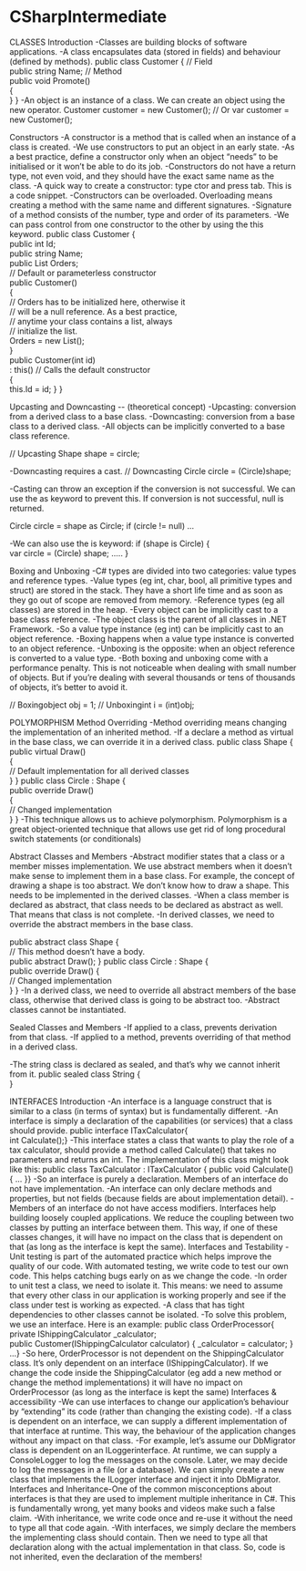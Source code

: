# CSharpIntermediate

CLASSES Introduction
-Classes are building blocks of software applications. 
-A class encapsulates data (stored in fields) and behaviour (defined by methods).
public class Customer 
{
// Field      
public string Name; 
// Method       
public void Promote()        
 {      
 }
}
-An object is an instance of a class. We can create an object using the new operator. 
Customer customer = new Customer();
// Or
var customer = new Customer();

Constructors
-A constructor is a method that is called when an instance of a class is created.
-We use constructors to put an object in an early state.
-As a best practice, define a constructor only when an object “needs” to be initialised or it won’t be able to do its job.
-Constructors do not have a return type, not even void, and they should have the exact same name as the class. 
-A quick way to create a constructor: type ctor and press tab. This is a code snippet.
-Constructors can be overloaded. Overloading means creating a method with the same name and different signatures. 
-Signature of a method consists of the number, type and order of its parameters.
-We can pass control from one constructor to the other by using the this keyword.
public class Customer 
{       
public int Id;       
public string Name;       
public List<Order> Orders;      
// Default or parameterless constructor       
public Customer()       
  {           
  // Orders has to be initialized here, otherwise it             
  // will be a null reference. As a best practice,             
  // anytime your class contains a list, always            
  // initialize the list.             
  Orders = new List<Order>();       
  }       
  public Customer(int id)          
  : this()  // Calls the default constructor     
  {            
  this.Id = id;
  }
}

Upcasting and Downcasting -- (theoretical concept)
-Upcasting: conversion from a derived class to a base class.
-Downcasting: conversion from a base class to a derived class.
-All objects can be implicitly converted to a base class reference. 

// Upcasting
Shape shape = circle; 

-Downcasting requires a cast.
// Downcasting
Circle circle = (Circle)shape;

-Casting can throw an exception if the conversion is not successful. We can use the as keyword to prevent this. 
If conversion is not successful, null is returned. 

Circle circle = shape as Circle;
if (circle != null) ...

-We can also use the is keyword:
if (shape is Circle)
{    
var circle = (Circle) shape;
.....
}

Boxing and Unboxing
-C# types are divided into two categories: value types and reference types.
-Value types (eg int, char, bool, all primitive types and struct) are stored in the stack. They have a short life time and as soon as they go out of scope are removed from memory.
-Reference types (eg all classes) are stored in the heap. 
-Every object can be implicitly cast to a base class reference. 
-The object class is the parent of all classes in .NET Framework.
-So a value type instance (eg int) can be implicitly cast to an object reference. 
-Boxing happens when a value type instance is converted to an object reference. 
-Unboxing is the opposite: when an object reference is converted to a value type.
-Both boxing and unboxing come with a performance penalty. This is not noticeable when dealing with small number of objects. 
But if you’re dealing with several thousands or tens of thousands of objects, it’s better to avoid it. 

// Boxingobject 
obj = 1; 
// Unboxingint 
i = (int)obj;

POLYMORPHISM
Method Overriding
-Method overriding means changing the implementation of an inherited method.
-If a declare a method as virtual in the base class, we can override it in a derived class.
public class Shape
{  
 public virtual Draw()    
  {        
   // Default implementation for all derived classes   
  }
}
public class Circle : Shape
{          
 public override Draw()    
 {         
 // Changed implementation    
 }
}
-This technique allows us to achieve polymorphism. 
Polymorphism is a great object-oriented technique that allows use get rid of long procedural switch statements (or conditionals)

Abstract Classes and Members
-Abstract modifier states that a class or a member misses implementation. We use abstract members when it doesn’t make sense to implement them in a base class. For example, the concept of drawing a shape is too abstract. We don’t know how to draw a shape. This needs to be implemented in the derived classes.
-When a class member is declared as abstract, that class needs to be declared as abstract as well. That means that class is not complete. 
-In derived classes, we need to override the abstract members in the base class.

public abstract class Shape
{         
// This method doesn’t have a body.     
public abstract Draw();
}
public class Circle : Shape
{          
 public override Draw()
 {      
 // Changed implementation    
 }
}
-In a derived class, we need to override all abstract members of the base class, otherwise that derived class is going to be abstract too.
-Abstract classes cannot be instantiated.

Sealed Classes and Members
-If applied to a class, prevents derivation from that class.
-If applied to a method, prevents overriding of that method in a derived class.

-The string class is declared as sealed, and that’s why we cannot inherit from it.
public sealed class String
 {     
 }

INTERFACES Introduction
-An interface is a language construct that is similar to a class (in terms of syntax) but is fundamentally different.
-An interface is simply a declaration of the capabilities (or services) that a class should provide. 
public interface ITaxCalculator{       
int Calculate();}
-This interface states a class that wants to play the role of a tax calculator, should provide a method called Calculate() that takes no parameters 
and returns an int. The implementation of this class might look like this:
public class TaxCalculator : ITaxCalculator {      public void Calculate() { ... }}
-So an interface is purely a declaration. Members of an interface do not have implementation. 
-An interface can only declare methods and properties, but not fields (because fields are about implementation detail).
-Members of an interface do not have access modifiers. 
Interfaces help building loosely coupled applications. We reduce the coupling between two classes by putting an interface between them. This way, if one of these classes changes, it will have no impact on the class that is dependent on that (as long as the interface is kept the same). Interfaces and Testability
-Unit testing is part of the automated practice which helps improve the quality of our code. With automated testing, we write code to test our own code. This helps catching bugs early on as we change the code. 
-In order to unit test a class, we need to isolate it. This means: we need to assume that every other class in our application is working properly and see if the class under test is working as expected.
-A class that has tight dependencies to other classes cannot be isolated. 
-To solve this problem, we use an interface. Here is an example:
public class OrderProcessor{  private IShippingCalculator _calculator;       
public Customer(IShippingCalculator calculator)       {        _calculator = calculator;       }       ...}
-So here, OrderProcessor is not dependent on the ShippingCalculator class. It’s only dependent on an interface (IShippingCalculator). 
If we change the code inside the ShippingCalculator (eg add a new method or change the method implementations) it will have no impact on OrderProcessor (as long as the interface is kept the same)
Interfaces & accessibility
-We can use interfaces to change our application’s behaviour by “extending” its code (rather than changing the existing code).
-If a class is dependent on an interface, we can supply a different implementation of that interface at runtime. This way, the behaviour of the application changes without any impact on that class. 
-For example, let’s assume our DbMigrator class is dependent on an ILoggerinterface. At runtime, we can supply a ConsoleLogger to log the messages on the console. Later, we may decide to log the messages in a file (or a database). 
We can simply create a new class that implements the ILogger interface and inject it into DbMigrator. Interfaces and Inheritance-One of the common misconceptions about interfaces is that they are used to implement multiple inheritance in C#. This is fundamentally wrong, yet many books and videos make such a false claim. -With inheritance, we write code once and re-use it without the need to type all that code again. 
-With interfaces, we simply declare the members the implementing class should contain. Then we need to type all that declaration along with the actual implementation in that class. So, code is not inherited, even the declaration of the members!
